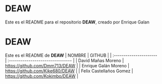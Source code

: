 # DEAW
Este es el README para el repositorio **DEAW**, creado por Enrique Galan
# DEAW
Este es el README de **DEAW**
| NOMBRE                | GITHUB                                |
| :---------------------- | :--------------------------------   |
| David Mañas Moreno      | https://github.com/Dmm713/DEAW      |
| Enrique Galán Moreno    | https://github.com/Kike680/DEAW     |
| Felix Castellaños Gomez | https://github.com/Kokimbo/DEAW     |
